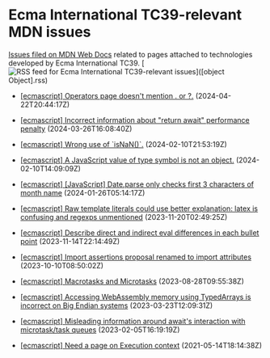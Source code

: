 # Ecma International TC39-relevant MDN issues

[Issues filed on MDN Web Docs](https://github.com/mdn/content/issues) related to pages attached to technologies developed by Ecma International TC39. [![RSS feed for Ecma International TC39-relevant issues](https://www.w3.org/QA/2007/04/feed_icon)]([object Object].rss)

* [\[ecmascript\] Operators page doesn't mention . or ?.](https://github.com/mdn/content/issues/33215) (2024-04-22T20:44:17Z)
  
* [\[ecmascript\] Incorrect information about "return await" performance penalty](https://github.com/mdn/content/issues/32847) (2024-03-26T16:08:40Z)
  
* [\[ecmascript\] Wrong use of \`isNaN()\`.](https://github.com/mdn/content/issues/32210) (2024-02-10T21:53:19Z)
  
* [\[ecmascript\] A JavaScript value of type symbol is not an object.](https://github.com/mdn/content/issues/32207) (2024-02-10T14:09:09Z)
  
* [\[ecmascript\] \[JavaScript\] Date.parse only checks first 3 characters of month name](https://github.com/mdn/content/issues/31930) (2024-01-26T05:14:17Z)
  
* [\[ecmascript\] Raw template literals could use better explanation: latex is confusing and regexps unmentioned](https://github.com/mdn/content/issues/30389) (2023-11-20T02:49:25Z)
  
* [\[ecmascript\] Describe direct and indirect eval differences in each bullet point](https://github.com/mdn/content/issues/30281) (2023-11-14T22:14:49Z)
  
* [\[ecmascript\] Import assertions proposal renamed to import attributes](https://github.com/mdn/content/issues/29572) (2023-10-10T08:50:02Z)
  
* [\[ecmascript\] Macrotasks and Microtasks](https://github.com/mdn/content/issues/28795) (2023-08-28T09:55:38Z)
  
* [\[ecmascript\] Accessing WebAssembly memory using TypedArrays is incorrect on Big Endian systems](https://github.com/mdn/content/issues/25569) (2023-03-23T12:09:31Z)
  
* [\[ecmascript\] Misleading information around await's interaction with microtask/task queues](https://github.com/mdn/content/issues/24177) (2023-02-05T16:19:19Z)
  
* [\[ecmascript\] Need a page on Execution context](https://github.com/mdn/content/issues/5006) (2021-05-14T18:14:38Z)
  
